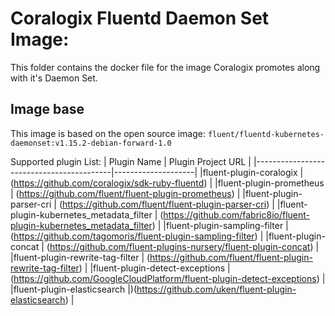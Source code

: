 # Coralogix Fluentd Daemon Set Image:
This folder contains the docker file for the image Coralogix promotes along with it's Daemon Set.

## Image base
This image is based on the open source image: 
```fluent/fluentd-kubernetes-daemonset:v1.15.2-debian-forward-1.0```

Supported plugin List:
| Plugin Name                              | Plugin Project URL |
|------------------------------------------|--------------------|
|fluent-plugin-coralogix                   | (https://github.com/coralogix/sdk-ruby-fluentd) |
|fluent-plugin-prometheus                  | (https://github.com/fluent/fluent-plugin-prometheus) | 
|fluent-plugin-parser-cri                  | (https://github.com/fluent/fluent-plugin-parser-cri) |
|fluent-plugin-kubernetes_metadata_filter  | (https://github.com/fabric8io/fluent-plugin-kubernetes_metadata_filter) |
|fluent-plugin-sampling-filter             | (https://github.com/tagomoris/fluent-plugin-sampling-filter) |
|fluent-plugin-concat 					   | (https://github.com/fluent-plugins-nursery/fluent-plugin-concat) |
|fluent-plugin-rewrite-tag-filter          | (https://github.com/fluent/fluent-plugin-rewrite-tag-filter) |
|fluent-plugin-detect-exceptions           | (https://github.com/GoogleCloudPlatform/fluent-plugin-detect-exceptions) |
|fluent-plugin-elasticsearch |)(https://github.com/uken/fluent-plugin-elasticsearch) |
